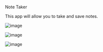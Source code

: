 Note Taker

This app will allow you to take and save notes.

![image](https://user-images.githubusercontent.com/68254086/109578102-bdb70900-7ac4-11eb-9c36-25bfa292bad9.png)


![image](https://user-images.githubusercontent.com/68254086/109578130-c7d90780-7ac4-11eb-9e44-cfd38e47c645.png)

![image](https://user-images.githubusercontent.com/68254086/109578278-e2ab7c00-7ac4-11eb-98f6-58ad74efafd6.png)


